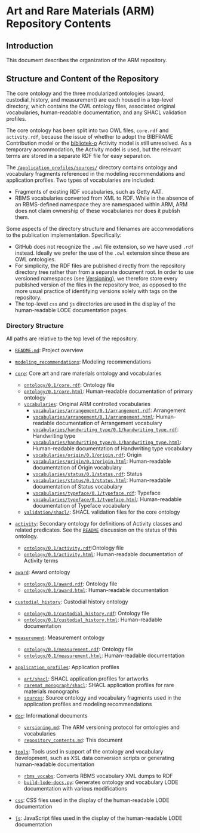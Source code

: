 Art and Rare Materials (ARM) Repository Contents
==========================

Introduction
------------

This document describes the organization of the ARM repository.


Structure and Content of the Repository
--------------

The core ontology and the three modularized ontologies (award, custodial_history, and measurement) are each housed in a top-level directory, which contains the OWL ontology files, 
associated original vocabularies, human-readable documentation, and any SHACL validation profiles. 

The core ontology has been split into two OWL files, `core.rdf` and `activity.rdf`, because the issue of whether to adopt the BIBFRAME Contribution model
or the [bibliotek-o](http://bibliotek-o.org) Activity model is still unresolved. As a temporary accommodation, the Activity model is used, but the relevant terms are stored in a separate RDF file
for easy separation.

The [`/application_profiles/sources/`](../application_profiles/sources/) directory contains ontology and vocabulary fragments referenced in the modeling recommendations and application profiles. 
Two types of vocabularies are included:
* Fragments of existing RDF vocabularies, such as Getty AAT.
* RBMS vocabularies converted from XML to RDF. While in the absence of an RBMS-defined namespace they are namespaced within ARM, ARM does not claim ownership of these vocabularies nor does it publish them.

Some aspects of the directory structure and filenames are accommodations to the publication implementation. Specifically:
* GitHub does not recognize the `.owl` file extension, so we have used `.rdf` instead. Ideally we prefer the use of the `.owl` extension since these are OWL ontologies.
* For simplicity, the RDF files are published directly from the repository directory tree rather than from a separate document root. In order to use versioned namespaces 
(see [Versioning](versioning.md)), we therefore store every published version of the files in the repository tree, as opposed to the more usual practice 
of identifying versions solely with tags on the repository.
* The top-level `css` and `js` directories are used in the display of the human-readable LODE documentation pages. 

### Directory Structure

All paths are relative to the top level of the repository.

* [`README.md`](../README.md): Project overview

* [`modeling_recommendations`](../modeling_recommendations): Modeling recommendations

* [`core`](../core/): Core art and rare materials ontology and vocabularies 
  * [`ontology/0.1/core.rdf`](../core/ontology/0.1/core.rdf): Ontology file
  * [`ontology/0.1/core.html`](../core/ontology/0.1/core.html): Human-readable documentation of primary ontology
  * [`vocabularies`](../core/vocabularies): Original ARM controlled vocabularies
    * [`vocabularies/arrangement/0.1/arrangement.rdf`](../core/vocabularies/arrangement/0.1/arrangement.rdf): Arrangement
    * [`vocabularies/arrangement/0.1/arrangement.html`](../core/vocabularies/arrangement/0.1/arrangement.html): Human-readable documentation of Arrangement vocabulary
    * [`vocabularies/handwriting_type/0.1/handwriting_type.rdf`](../core/vocabularies/handwriting_type/0.1/handwriting_type.rdf): Handwriting type
    * [`vocabularies/handwriting_type/0.1/handwriting_type.html`](../core/vocabularies/handwriting_type/0.1/handwriting_type.html): Human-readable documentation of Handwriting type vocabulary  
    * [`vocabularies/origin/0.1/origin.rdf`](../core/vocabularies/origin/0.1/origin.rdf): Origin
    * [`vocabularies/origin/0.1/origin.html`](../core/vocabularies/origin/0.1/origin.html): Human-readable documentation of Origin vocabulary
    * [`vocabularies/status/0.1/status.rdf`](../core/vocabularies/status/0.1/status.rdf): Status
    * [`vocabularies/status/0.1/status.html`](../core/vocabularies/status/0.1/status.html): Human-readable documentation of Status vocabulary
    * [`vocabularies/typeface/0.1/typeface.rdf`](../core/vocabularies/typeface/0.1/typeface.rdf): Typeface
    * [`vocabularies/typeface/0.1/typeface.html`](../core/vocabularies/typeface/0.1/typeface.html): Human-readable documentation of Typeface vocabulary
  * [`validation/shacl/`](../core/validation/shacl/): SHACL validation files for the core ontology
  
* [`activity`](../activity/): Secondary ontology for definitions of Activity classes and related predicates. See the [`README`](../README.md#activity) discussion on the status of this ontology. 
  * [`ontology/0.1/activity.rdf`](../activity/ontology/0.1/activity.rdf):Ontology file 
  * [`ontology/0.1/activity.html`](../activity/ontology/0.1/activity.html): Human-readable documentation of Activity terms
    
* [`award`](../award): Award ontology 
  * [`ontology/0.1/award.rdf`](../award/ontology/0.1/award.rdf): Ontology file
  * [`ontology/0.1/award.html`](../award/ontology/0.1/award.html): Human-readable documentation
  
* [`custodial_history`](../custodial_history): Custodial history ontology 
  * [`ontology/0.1/custodial_history.rdf`](../custodial_history/ontology/0.1/custodial_history.rdf): Ontology file
  * [`ontology/0.1/custodial_history.html`](../custodial_history/ontology/0.1/custodial_history.html): Human-readable documentation
  
* [`measurement`](../measurement): Measurement ontology 
  * [`ontology/0.1/measurement.rdf`](../measurement/ontology/0.1/measurement.rdf): Ontology file
  * [`ontology/0.1/measurement.html`](../measurement/ontology/0.1/measurement.html): Human-readable documentation
  
* [`application_profiles`](../application_profiles): Application profiles 
  * [`art/shacl`](../application_profiles/art/shacl): SHACL application profiles for artworks
  * [`raremat_monograph/shacl`](../application_profiles/raremat_monograph/shacl): SHACL application profiles for rare materials monographs
  * [`sources`](../application_profiles/sources): Source ontology and vocabulary fragments used in the application profiles and modeling recommendations 
  
* [`doc`](.): Informational documents 
  * [`versioning.md`](versioning.md): The ARM versioning protocol for ontologies and vocabularies
  * [`repository_contents.md`](repository_contents.md): This document 
  
* [`tools`](../tools/): Tools used in support of the ontology and vocabulary development, such as XSL data conversion scripts or generating human-readable documentation
  * [`rbms_vocabs`](../tools/rbms_vocabs): Converts RBMS vocabulary XML dumps to RDF
  * [`build-lode-docs.py`](../tools/build-lode-docs.py): Generates ontology and vocabulary LODE documentation with various modifications 
  
* [`css`](../css): CSS files used in the display of the human-readable LODE documentation
* [`js`](../js): JavaScript files used in the display of the human-readable LODE documentation
  

